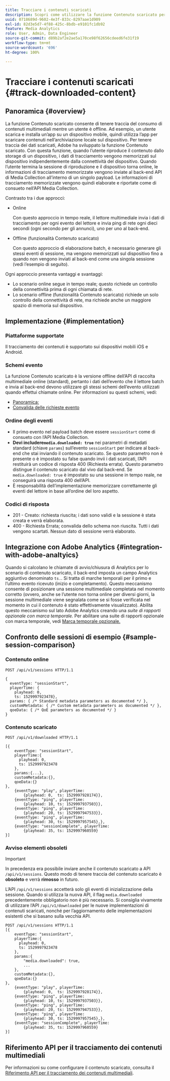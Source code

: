 ```yaml
---
title: Tracciare i contenuti scaricati
description: Scopri come utilizzare la funzione Contenuto scaricato per tenere traccia del consumo di contenuti multimediali quando un utente è offline.
uuid: 0718689d-9602-4e3f-833c-8297aae1d909
exl-id: 82d3e5d7-4f88-425c-8bdb-e9101fc1db92
feature: Media Analytics
role: User, Admin, Data Engineer
source-git-commit: d89b2af2e2ae5a170ce98f62656cdeed6fe31f19
workflow-type: tm+mt
source-wordcount: '696'
ht-degree: 100%

---
```


# Tracciare i contenuti scaricati {#track-downloaded-content}

## Panoramica  {#overview}

La funzione Contenuto scaricato consente di tenere traccia del consumo di contenuti multimediali mentre un utente è offline. Ad esempio, un utente scarica e installa un’app su un dispositivo mobile, quindi utilizza l’app per scaricare contenuti nell’archiviazione locale sul dispositivo. Per tenere traccia dei dati scaricati, Adobe ha sviluppato la funzione Contenuto scaricato. Con questa funzione, quando l’utente riproduce il contenuto dallo storage di un dispositivo, i dati di tracciamento vengono memorizzati sul dispositivo indipendentemente dalla connettività del dispositivo. Quando l’utente termina la sessione di riproduzione e il dispositivo torna online, le informazioni di tracciamento memorizzate vengono inviate al back-end API di Media Collection all’interno di un singolo payload. Le informazioni di tracciamento memorizzate vengono quindi elaborate e riportate come di consueto nell’API Media Collection.

Contrasto tra i due approcci:

* Online

   Con questo approccio in tempo reale, il lettore multimediale invia i dati di tracciamento per ogni evento del lettore e invia ping di rete ogni dieci secondi (ogni secondo per gli annunci), uno per uno al back-end.

* Offline (funzionalità Contenuto scaricato)

   Con questo approccio di elaborazione batch, è necessario generare gli stessi eventi di sessione, ma vengono memorizzati sul dispositivo fino a quando non vengono inviati al back-end come una singola sessione (vedi l’esempio di seguito).

Ogni approccio presenta vantaggi e svantaggi:
* Lo scenario online segue in tempo reale; questo richiede un controllo della connettività prima di ogni chiamata di rete.
* Lo scenario offline (funzionalità Contenuto scaricato) richiede un solo controllo della connettività di rete, ma richiede anche un maggiore spazio di memoria sul dispositivo.

## Implementazione {#implementation}

### Piattaforme supportate

Il tracciamento dei contenuti è supportato sui dispositivi mobili iOS e Android.

### Schemi evento

La funzione Contenuto scaricato è la versione offline dell’API di raccolta multimediale online (standard), pertanto i dati dell’evento che il lettore batch e invia al back-end devono utilizzare gli stessi schemi dell’evento utilizzati quando effettui chiamate online. Per informazioni su questi schemi, vedi:
* [Panoramica;](/help/media-collection-api/mc-api-overview.md)
* [Convalida delle richieste evento ](/help/media-collection-api/mc-api-impl/mc-api-validate-reqs.md)

### Ordine degli eventi

* Il primo evento nel payload batch deve essere `sessionStart` come di consueto con l’API Media Collection.
* **Devi includere`media.downloaded: true`** nei parametri di metadati standard (chiave `params`) sull’evento `sessionStart` per indicare al back-end che stai inviando il contenuto scaricato. Se questo parametro non è presente o è impostato su false quando invii i dati scaricati, l’API restituirà un codice di risposta 400 (Richiesta errata). Questo parametro distingue il contenuto scaricato dal vivo dal back-end. Se `media.downloaded: true` è impostato su una sessione in tempo reale, ne conseguirà una risposta 400 dell’API.
* È responsabilità dell’implementazione memorizzare correttamente gli eventi del lettore in base all’ordine del loro aspetto.

### Codici di risposta

* 201 - Creato: richiesta riuscita; i dati sono validi e la sessione è stata creata e verrà elaborata.
* 400 - Richiesta Errata; convalida dello schema non riuscita. Tutti i dati vengono scartati. Nessun dato di sessione verrà elaborato.

## Integrazione con Adobe Analytics {#integration-with-adobe-analtyics}

Quando si calcolano le chiamate di avvio/chiusura di Analytics per lo scenario di contenuto scaricato, il back-end imposta un campo Analytics aggiuntivo denominato `ts.`. Si tratta di marche temporali per il primo e l’ultimo evento ricevuto (inizio e completamento). Questo meccanismo consente di posizionare una sessione multimediale completata nel momento corretto (ovvero, anche se l’utente non torna online per diversi giorni, la sessione multimediale viene segnalata come se si fosse verificata nel momento in cui il contenuto è stato effettivamente visualizzato). Abilita questo meccanismo sul lato Adobe Analytics creando una _suite di rapporti opzionale con marca temporale._ Per abilitare una suite di rapporti opzionale con marca temporale, vedi [Marca temporale opzionale.](https://experienceleague.adobe.com/docs/analytics/admin/admin-tools/timestamp-optional.html?lang=it)

## Confronto delle sessioni di esempio {#sample-session-comparison}

### Contenuto online

```
POST /api/v1/sessions HTTP/1.1

{
  eventType: "sessionStart",
  playerTime: {
    playhead: 0,  
    ts: 1529997923478},  
  params: { /* Standard metadata parameters as documented */ },  
  customMetadata: { /* Custom metadata parameters as documented */ },  
  qoeData: { /* QoE parameters as documented */ }
}
```

### Contenuto scaricato

```
POST /api/v1/downloaded HTTP/1.1

[{
    eventType: "sessionStart",
    playerTime:{
      playhead: 0,
      ts: 1529997923478
    },  
    params:{...},
    customMetadata:{},  
    qoeData:{}
},
    {eventType: "play", playerTime:
        {playhead: 0,  ts: 1529997928174}},
    {eventType: "ping", playerTime:
        {playhead: 10, ts: 1529997937503}},
    {eventType: "ping", playerTime:
        {playhead: 20, ts: 1529997947533}},
    {eventType: "ping", playerTime:
        {playhead: 30, ts: 1529997957545},},
    {eventType: "sessionComplete", playerTime:
        {playhead: 35, ts: 1529997960559}
}]
```

### Avviso elementi obsoleti

>[!IMPORTANT]
>
>In precedenza era possibile inviare anche il contenuto scaricato a API `/api/v1/sessions`. Questo modo di tenere traccia del contenuto scaricato è **obsoleto** e verrà **rimosso** in futuro.


L’API `/api/v1/sessions` accetterà solo gli eventi di inizializzazione della sessione.
Quando si utilizza la nuova API, il flag `media.downloaded` precedentemente obbligatorio non è più necessario.
Si consiglia vivamente di utilizzare l’API `/api/v1/downloaded` per le nuove implementazioni di contenuti scaricati, nonché per l’aggiornamento delle implementazioni esistenti che si basano sulla vecchia API.


```
POST /api/v1/sessions HTTP/1.1
[{
    eventType: "sessionStart",
    playerTime:{
      playhead: 0,
      ts: 1529997923478
    },
    params:{
        "media.downloaded": true,
        ...
    },
    customMetadata:{},  
    qoeData:{}
},
    {eventType: "play", playerTime:
        {playhead: 0,  ts: 1529997928174}},
    {eventType: "ping", playerTime:
        {playhead: 10, ts: 1529997937503}},
    {eventType: "ping", playerTime:
        {playhead: 20, ts: 1529997947533}},
    {eventType: "ping", playerTime:
        {playhead: 30, ts: 1529997957545},},
    {eventType: "sessionComplete", playerTime:
        {playhead: 35, ts: 1529997960559}
}]
```

## Riferimento API per il tracciamento dei contenuti multimediali

Per informazioni su come configurare il contenuto scaricato, consulta il [Riferimento API per il tracciamento dei contenuti multimediali](https://aep-sdks.gitbook.io/docs/using-mobile-extensions/adobe-media-analytics/media-api-reference#media-api-reference).
